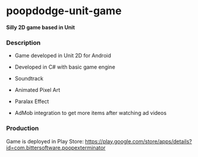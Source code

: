 # poopdodge-unit-game
**Silly 2D game based in Unit**

### Description
* Game developed in Unit 2D for Android

* Developed in C# with basic game engine 
* Soundtrack
* Animated Pixel Art
* Paralax Effect
* AdMob integration to get more items after watching ad videos

### Production
Game is deployed in Play Store: https://play.google.com/store/apps/details?id=com.bittersoftware.poopexterminator
